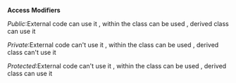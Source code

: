 **Access** **Modifiers**

 *Public*:External code can use it , within the class can be used , derived class can use it 

 *Private*:External code can't use it , within the class can be used , derived class can't use it 

 *Protected*:External code can't use it , within the class can be used , derived class can use it 

